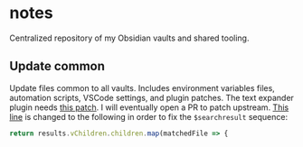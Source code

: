 # notes

Centralized repository of my Obsidian vaults and shared tooling.

## Update common

Update files common to all vaults. Includes environment variables files, automation scripts, VSCode settings, and plugin patches. The text expander plugin needs [this patch](https://github.com/mrjackphil/obsidian-text-expand/issues/78). I will eventually open a PR to patch upstream. [This line](https://github.com/mrjackphil/obsidian-text-expand/blob/d896e5aff557b37daa566c55c147a6b81fee5717/src/sequences/sequences.ts#L276) is changed to the following in order to fix the `$searchresult` sequence:

```JavaScript
return results.vChildren.children.map(matchedFile => {
```
